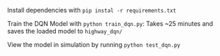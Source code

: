 Install dependencies with `pip instal -r requirements.txt`


Train the DQN Model with `python train_dqn.py`: Takes ~25 minutes and saves the loaded model to `highway_dqn/`

View the model in simulation by running `python test_dqn.py`